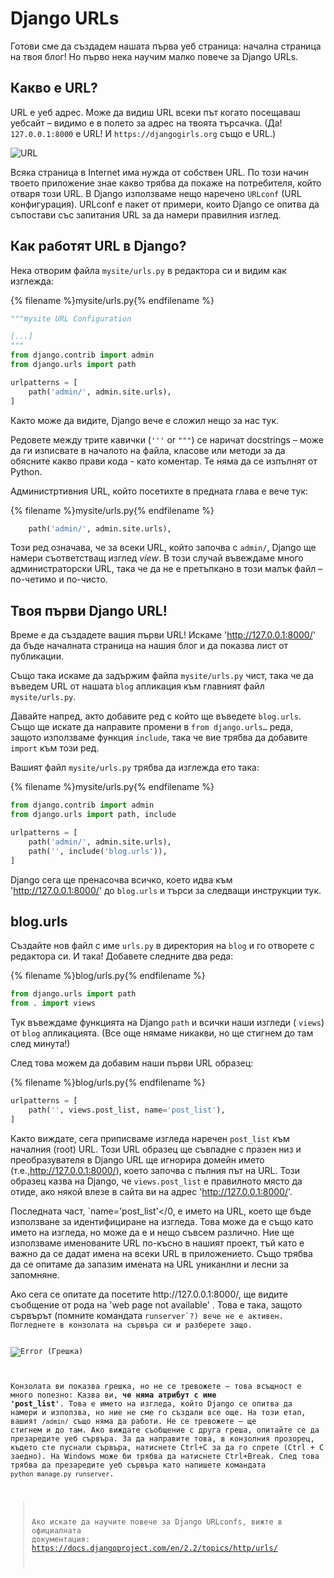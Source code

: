 # Django URLs

Готови сме да създадем нашата първа уеб страница: начална страница на твоя блог! Но първо нека научим малко повече за Django URLs.

## Какво е URL?

URL е уеб адрес. Може да видиш URL всеки път когато посещаваш уебсайт – видимо е в полето за адрес на твоята търсачка. (Да! `127.0.0.1:8000` е URL! И `https://djangogirls.org` също е URL.)

![URL](images/url.png)

Всяка страница в Internet има нужда от собствен URL. По този начин твоето приложение знае какво трябва да покаже на потребителя, който отваря този URL. В Django използваме нещо наречено `URLconf` (URL конфигурация). URLconf е пакет от примери, които Django се опитва да съпостави със запитания URL за да намери правилния изглед.

## Как работят URL в Django?

Нека отворим файла `mysite/urls.py` в редактора си и видим как изглежда:

{% filename %}mysite/urls.py{% endfilename %}

```python
"""mysite URL Configuration

[...]
"""
from django.contrib import admin
from django.urls import path

urlpatterns = [
    path('admin/', admin.site.urls),
]
```

Както може да видите, Django вече е сложил нещо за нас тук.

Редовете между трите кавички (`'''` or `"""`) се наричат docstrings – може да ги изписвате в началото на файла, класове или методи за да обясните какво прави кода - като коментар. Те няма да се изпълнят от Python.

Администртивния URL, който посетихте в предната глава е вече тук:

{% filename %}mysite/urls.py{% endfilename %}

```python
    path('admin/', admin.site.urls),
```

Този ред означава, че за всеки URL, който започва с `admin/`, Django ще намери съответстващ изглед *view*. В този случай въвеждаме много администраторски URL, така че да не е претъпкано в този малък файл – по-четимо и по-чисто.

## Твоя първи Django URL!

Време е да създадете вашия първи URL! Искаме 'http://127.0.0.1:8000/' да бъде началната страница на нашия блог и да показва лист от публикации.

Също така искаме да задържим файла `mysite/urls.py` чист, така че да въведем URL от нашата `blog` апликация към главният файл `mysite/urls.py`.

Давайте напред, акто добавите ред с който ще въведете `blog.urls`. Също ще искате да направите промени в `from django.urls…` реда, защото използваме функция `include`, така че вие трябва да добавите `import` към този ред.

Вашият файл `mysite/urls.py` трябва да изглежда ето така:

{% filename %}mysite/urls.py{% endfilename %}

```python
from django.contrib import admin
from django.urls import path, include

urlpatterns = [
    path('admin/', admin.site.urls),
    path('', include('blog.urls')),
]
```

Django сега ще пренасочва всичко, което идва към 'http://127.0.0.1:8000/' до `blog.urls` и търси за следващи инструкции тук.

## blog.urls

Създайте нов файл с име `urls.py` в директория на `blog` и го отворете с редактора си. И така! Добавете следните два реда:

{% filename %}blog/urls.py{% endfilename %}

```python
from django.urls import path
from . import views
```

Тук въвеждаме функцията на Django `path` и всички наши изгледи ( `views`) от `blog` апликацията. (Все още нямаме никакви, но ще стигнем до там след минута!)

След това можем да добавим наши първи URL образец:

{% filename %}blog/urls.py{% endfilename %}

```python
urlpatterns = [
    path('', views.post_list, name='post_list'),
]
```

Както виждате, сега приписваме изгледа наречен `post_list` към началния (root) URL. Този URL образец ще съвпадне с празен низ и преобразувателя в Django URL ще игнорира домейн името (т.е.,http://127.0.0.1:8000/), което започва с пълния път на URL. Този образец казва на Django, че `views.post_list` е правилното място да отиде, ако някой влезе в сайта ви на адрес 'http://127.0.0.1:8000/'.

Последната част, `name='post_list'</0, е името на URL, което ще бъде използване за идентифициране на изгледа. Това може да е също като името на изгледа, но може да е и нещо съвсем различно. Ние ще използваме именованите URL по-късно в нашият проект, тъй като е важно да се дадат имена на всеки URL в приложението. Също трябва да се опитаме да запазим имената на URL униканлни и лесни за запомняне.</p>

<p>Ако сега се опитате да посетите http://127.0.0.1:8000/, ще видите съобщение от рода на 'web page not available' . Това е така, защото сървърът (помните командата <code>runserver`?) вече не е активен. Погледнете в конзолата на сървъра си и разберете защо.

![Error (Грешка)](images/error1.png)

Конзолата ви показва грешка, но не се тревожете – това всъщност е много полезно: Казва ви, **че няма атрибут с име 'post_list'**. Това е името на изгледа, който Django се опитва да намери и използва, но ние не сме го създали все още. На този етап, вашият `/admin/` също няма да работи. Не се тревожете – ще стигнем и до там. Ако виждате съобщение с друга греша, опитайте се да презаредите уеб сървъра. За да направите това, в конзолния прозорец, където сте пуснали сървъра, натиснете Ctrl+C за да го спрете (Ctrl + C заедно). На Windows може би трябва да натиснете Ctrl+Break. След това трябва да презаредите уеб сървъра като напишете командата `python manage.py runserver`.

> Ако искате да научите повече за Django URLconfs, вижте в официалната документация: https://docs.djangoproject.com/en/2.2/topics/http/urls/